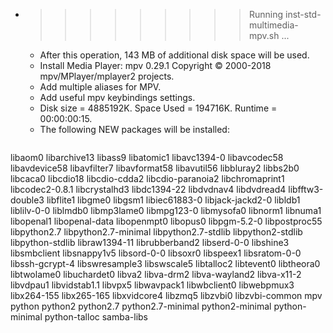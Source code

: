 * >>>>>>>>> Running inst-std-multimedia-mpv.sh ...
  * After this operation, 143 MB of additional disk space will be used.
  * Install Media Player: mpv 0.29.1 Copyright © 2000-2018 mpv/MPlayer/mplayer2 projects.
  * Add multiple aliases for MPV.
  * Add useful mpv keybindings settings.
  * Disk size = 4885192K. Space Used = 194716K. Runtime = 00:00:00:15.
  * The following NEW packages will be installed:
  ```bash
libaom0 libarchive13 libass9 libatomic1 libavc1394-0
libavcodec58 libavdevice58 libavfilter7 libavformat58 libavutil56
libbluray2 libbs2b0 libcaca0 libcdio18 libcdio-cdda2
libcdio-paranoia2 libchromaprint1 libcodec2-0.8.1 libcrystalhd3 libdc1394-22
libdvdnav4 libdvdread4 libfftw3-double3 libflite1 libgme0
libgsm1 libiec61883-0 libjack-jackd2-0 libldb1 liblilv-0-0
liblmdb0 libmp3lame0 libmpg123-0 libmysofa0 libnorm1
libnuma1 libopenal1 libopenal-data libopenmpt0 libopus0
libpgm-5.2-0 libpostproc55 libpython2.7 libpython2.7-minimal libpython2.7-stdlib
libpython2-stdlib libpython-stdlib libraw1394-11 librubberband2 libserd-0-0
libshine3 libsmbclient libsnappy1v5 libsord-0-0 libsoxr0
libspeex1 libsratom-0-0 libssh-gcrypt-4 libswresample3 libswscale5
libtalloc2 libtevent0 libtheora0 libtwolame0 libuchardet0
libva2 libva-drm2 libva-wayland2 libva-x11-2 libvdpau1
libvidstab1.1 libvpx5 libwavpack1 libwbclient0 libwebpmux3
libx264-155 libx265-165 libxvidcore4 libzmq5 libzvbi0
libzvbi-common mpv python python2 python2.7
python2.7-minimal python2-minimal python-minimal python-talloc samba-libs
  ```
